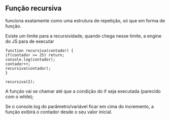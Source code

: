 ## Função recursiva

funciona exatamente como uma estrutura de repetição, só que em forma de função.

Existe um limite para a recursividade, quando chega nesse limite, a engine do JS para de executar

    function recursiva(contador) {
    if(contador >= 25) return;
    console.log(contador);
    contador++;
    recursiva(contador);
    }

    recursiva(2);

A função vai se chamar até que a condição do if seja executada (parecido com o while);

Se o console.log do parâmetro/variável ficar em cima do incremento, a função exibirá o contador desde o seu valor inicial.

